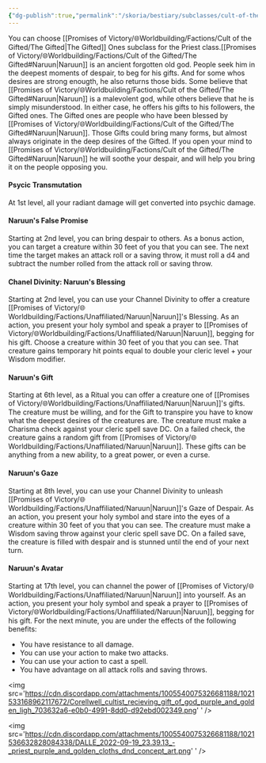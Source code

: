 ```yaml
---
{"dg-publish":true,"permalink":"/skoria/bestiary/subclasses/cult-of-the-gifted-ones-class/","title":"Cult of the Gifted Ones (Class)","noteIcon":"Meta","created":"2023-01-25T02:26:54.343+01:00","updated":"2023-04-07T13:25:39.977+02:00"}
---
```



You can choose [[Promises of Victory/🌐Worldbuilding/Factions/Cult of the Gifted/The Gifted\|The Gifted]] Ones subclass for the Priest class.[[Promises of Victory/🌐Worldbuilding/Factions/Cult of the Gifted/The Gifted#Naruun\|Naruun]] is an ancient forgotten old god. People seek him in the deepest moments of despair, to beg for his gifts. And for some whos desires are strong enougth, he also returns those bids.
Some believe that [[Promises of Victory/🌐Worldbuilding/Factions/Cult of the Gifted/The Gifted#Naruun\|Naruun]] is a malevolent god, while others believe that he is simply misunderstood. In either case, he offers his gifts to his followers, the Gifted ones.
The Gifted ones are people who have been blessed by [[Promises of Victory/🌐Worldbuilding/Factions/Cult of the Gifted/The Gifted#Naruun\|Naruun]]. Those Gifts could bring many forms, but almost always originate in the deep desires of the Gifted. If you open your mind to [[Promises of Victory/🌐Worldbuilding/Factions/Cult of the Gifted/The Gifted#Naruun\|Naruun]] he will soothe your despair, and will help you bring it on the people opposing you.

#### Psycic Transmutation

At 1st level, all your radiant damage will get converted into psychic damage.

#### Naruun's False Promise

Starting at 2nd level, you can bring despair to others. As a bonus action, you can target a creature within 30 feet of you that you can see. The next time the target makes an attack roll or a saving throw, it must roll a d4 and subtract the number rolled from the attack roll or saving throw.

#### Chanel Divinity: Naruun's Blessing

Starting at 2nd level, you can use your Channel Divinity to offer a creature [[Promises of Victory/🌐Worldbuilding/Factions/Unaffiliated/Naruun\|Naruun]]'s Blessing. As an action, you present your holy symbol and speak a prayer to [[Promises of Victory/🌐Worldbuilding/Factions/Unaffiliated/Naruun\|Naruun]], begging for his gift. Choose a creature within 30 feet of you that you can see. That creature gains temporary hit points equal to double your cleric level + your Wisdom modifier.

#### Naruun's Gift

Starting at 6th level, as a Ritual you can offer a creature one of [[Promises of Victory/🌐Worldbuilding/Factions/Unaffiliated/Naruun\|Naruun]]'s gifts. The creature must be willing, and for the Gift to transpire you have to know what the deepest desires of the creatures are. The creature must make a Charisma check against your cleric spell save DC. On a failed check, the creature gains a random gift from [[Promises of Victory/🌐Worldbuilding/Factions/Unaffiliated/Naruun\|Naruun]]. These gifts can be anything from a new ability, to a great power, or even a curse.

#### Naruun's Gaze

Starting at 8th level, you can use your Channel Divinity to unleash [[Promises of Victory/🌐Worldbuilding/Factions/Unaffiliated/Naruun\|Naruun]]'s Gaze of Despair. As an action, you present your holy symbol and stare into the eyes of a creature within 30 feet of you that you can see. The creature must make a Wisdom saving throw against your cleric spell save DC. On a failed save, the creature is filled with despair and is stunned until the end of your next turn.

#### Naruun's Avatar

Starting at 17th level, you can channel the power of [[Promises of Victory/🌐Worldbuilding/Factions/Unaffiliated/Naruun\|Naruun]] into yourself. As an action, you present your holy symbol and speak a prayer to [[Promises of Victory/🌐Worldbuilding/Factions/Unaffiliated/Naruun\|Naruun]], begging for his gift. For the next minute, you are under the effects of the following benefits:

- You have resistance to all damage.
- You can use your action to make two attacks.
- You can use your action to cast a spell.
- You have advantage on all attack rolls and saving throws.

<img
   src='https://cdn.discordapp.com/attachments/1005540075326681188/1021533168962117672/Corellwell_cultist_recieving_gift_of_god_purple_and_golden_ligh_703632a6-e0b0-4991-8dd0-d92ebd002349.png'
  '
/>



<img
   src='https://cdn.discordapp.com/attachments/1005540075326681188/1021536632828084338/DALLE_2022-09-19_23.39.13_-_priest_purple_and_golden_cloths_dnd_concept_art.png'
  '
/>

